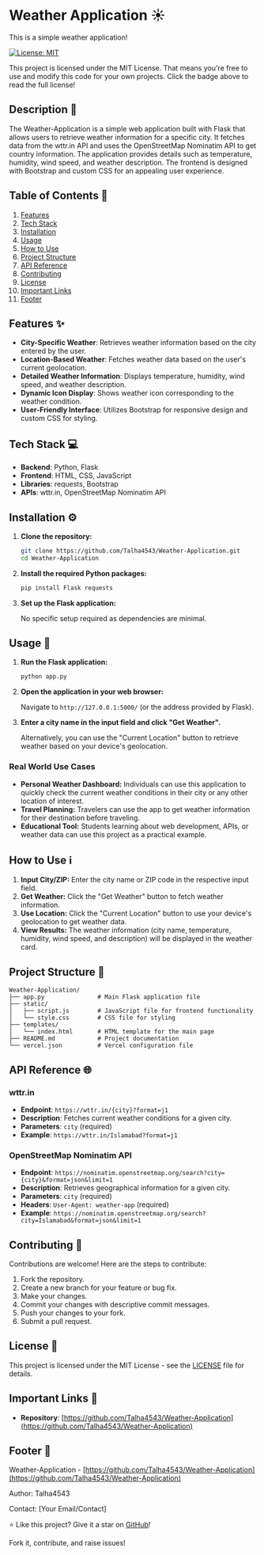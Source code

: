 # Weather Application ☀️

This is a simple weather application!

[![License: MIT](https://img.shields.io/badge/License-MIT-yellow.svg)](https://opensource.org/licenses/MIT)

This project is licensed under the MIT License. That means you're free to use and modify this code for your own projects. Click the badge above to read the full license!



## Description 📝
The Weather-Application is a simple web application built with Flask that allows users to retrieve weather information for a specific city. It fetches data from the wttr.in API and uses the OpenStreetMap Nominatim API to get country information. The application provides details such as temperature, humidity, wind speed, and weather description. The frontend is designed with Bootstrap and custom CSS for an appealing user experience.



## Table of Contents 🧭
1.  [Features](#features-%EF%B8%8F)
2.  [Tech Stack](#tech-stack-%F0%9F%92%BB)
3.  [Installation](#installation-%E2%9A%A1%EF%B8%8F)
4.  [Usage](#usage-%F0%9F%94%8D)
5.  [How to Use](#how-to-use-%F0%9F%94%8D)
6.  [Project Structure](#project-structure-%F0%9F%93%81)
7.  [API Reference](#api-reference-%F0%9F%95%A8)
8.  [Contributing](#contributing-%F0%9F%9A%80)
9.  [License](#license-%F0%9F%93%9C)
10. [Important Links](#important-links-%F0%9F%94%97)
11. [Footer](#footer-%F0%9F%93%8D)



## Features ✨
-   **City-Specific Weather**: Retrieves weather information based on the city entered by the user.
-   **Location-Based Weather**: Fetches weather data based on the user's current geolocation.
-   **Detailed Weather Information**: Displays temperature, humidity, wind speed, and weather description.
-   **Dynamic Icon Display**: Shows weather icon corresponding to the weather condition.
-   **User-Friendly Interface**: Utilizes Bootstrap for responsive design and custom CSS for styling.



## Tech Stack 💻
-   **Backend**: Python, Flask
-   **Frontend**: HTML, CSS, JavaScript
-   **Libraries**: requests, Bootstrap
-   **APIs**: wttr.in, OpenStreetMap Nominatim API



## Installation ⚙️
1.  **Clone the repository:**

    ```bash
    git clone https://github.com/Talha4543/Weather-Application.git
    cd Weather-Application
    ```

2.  **Install the required Python packages:**

    ```bash
    pip install Flask requests
    ```

3.  **Set up the Flask application:**

    No specific setup required as dependencies are minimal.



## Usage 🚀
1.  **Run the Flask application:**

    ```bash
    python app.py
    ```

2.  **Open the application in your web browser:**

    Navigate to `http://127.0.0.1:5000/` (or the address provided by Flask).

3.  **Enter a city name in the input field and click "Get Weather".**

    Alternatively, you can use the "Current Location" button to retrieve weather based on your device's geolocation.



### Real World Use Cases
*   **Personal Weather Dashboard:** Individuals can use this application to quickly check the current weather conditions in their city or any other location of interest.
*   **Travel Planning:** Travelers can use the app to get weather information for their destination before traveling.
*   **Educational Tool:** Students learning about web development, APIs, or weather data can use this project as a practical example.



## How to Use ℹ️
1.  **Input City/ZIP:** Enter the city name or ZIP code in the respective input field.
2.  **Get Weather:** Click the "Get Weather" button to fetch weather information.
3.  **Use Location:** Click the "Current Location" button to use your device's geolocation to get weather data.
4.  **View Results:** The weather information (city name, temperature, humidity, wind speed, and description) will be displayed in the weather card.



## Project Structure 🌳
```
Weather-Application/
├── app.py               # Main Flask application file
├── static/
│   ├── script.js        # JavaScript file for frontend functionality
│   └── style.css        # CSS file for styling
├── templates/
│   └── index.html       # HTML template for the main page
├── README.md            # Project documentation
└── vercel.json          # Vercel configuration file
```



## API Reference 🌐



### wttr.in
-   **Endpoint**: `https://wttr.in/{city}?format=j1`
-   **Description**: Fetches current weather conditions for a given city.
-   **Parameters**: `city` (required)
-   **Example**: `https://wttr.in/Islamabad?format=j1`



### OpenStreetMap Nominatim API
-   **Endpoint**: `https://nominatim.openstreetmap.org/search?city={city}&format=json&limit=1`
-   **Description**: Retrieves geographical information for a given city.
-   **Parameters**: `city` (required)
-   **Headers**: `User-Agent: weather-app` (required)
-   **Example**: `https://nominatim.openstreetmap.org/search?city=Islamabad&format=json&limit=1`



## Contributing 🤝
Contributions are welcome! Here are the steps to contribute:

1.  Fork the repository.
2.  Create a new branch for your feature or bug fix.
3.  Make your changes.
4.  Commit your changes with descriptive commit messages.
5.  Push your changes to your fork.
6.  Submit a pull request.



## License 📄
This project is licensed under the MIT License - see the [LICENSE](https://opensource.org/licenses/MIT) file for details.



## Important Links 🔗
-   **Repository**: [https://github.com/Talha4543/Weather-Application](https://github.com/Talha4543/Weather-Application)



## Footer 👣
Weather-Application - [https://github.com/Talha4543/Weather-Application](https://github.com/Talha4543/Weather-Application)

Author: Talha4543

Contact: [Your Email/Contact]

⭐️ Like this project? Give it a star on [GitHub](https://github.com/Talha4543/Weather-Application)!

Fork it, contribute, and raise issues!